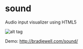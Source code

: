 # sound
Audio input visualizer using HTML5

![alt tag](http://i.imgur.com/kk5wPGI.png)

Demo: http://bradjewell.com/sound/
